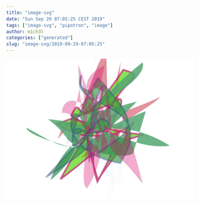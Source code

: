 ```yaml
---
title: "image-svg"
date: "Sun Sep 29 07:05:25 CEST 2019"
tags: ["image-svg", "pipotron", "image"]
author: m1ch3l
categories: ["generated"]
slug: "image-svg/2019-09-29-07:05:25"
---
```


![](image.svg)
